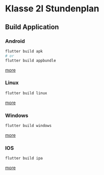 # Klasse 2I Stundenplan

## Build Application

### Android
```bash
flutter build apk
# or
flutter build appbundle
```
[more](https://docs.flutter.dev/deployment/android)

### Linux
```bash
flutter build linux
```
[more](https://docs.flutter.dev/deployment/linux)

### Windows
```bash
flutter build windows
```
[more](https://docs.flutter.dev/deployment/windows)

### IOS
```bash
flutter build ipa
```
[more](https://docs.flutter.dev/deployment/ios)